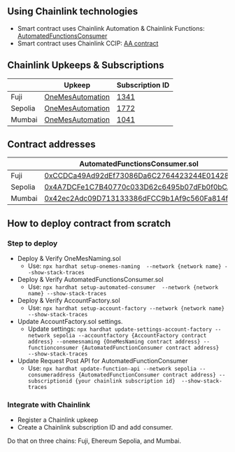 
## Using Chainlink technologies
- Smart contract uses Chainlink Automation & Chainlink Functions: [AutomatedFunctionsConsumer](./contracts/AutomatedFunctionsConsumer.sol)
- Smart contract uses Chainlink CCIP: [AA contract](./contracts/Account.sol)
## Chainlink Upkeeps & Subscriptions

|       | Upkeep | Subscription ID |
| ----------- | ----------- | ----------- |
| Fuji      | [OneMesAutomation](https://automation.chain.link/fuji/61504467352864847866059257735594565277523012734929227536507449225656815283735)       | [1341](https://functions.chain.link/fuji/1341)       |
| Sepolia   | [OneMesAutomation](https://automation.chain.link/sepolia/81365215342390125962390398083203136207330687003379133868714111124871906824075)        | [1772](https://functions.chain.link/sepolia/1772) |
| Mumbai   | [OneMesAutomation](https://automation.chain.link/mumbai/69784010374303131921254565902671541714693990388738570456012229349744781596791)        | [1041](https://functions.chain.link/mumbai/1041) |
## Contract addresses

|      | AutomatedFunctionsConsumer.sol | AccountFactory.sol | OneMesNaming.sol |
| ----------- | ----------- | ----------- | ----------- |
| Fuji | [0xCCDCa49Ad92dEf73086Da6C2764423244E014283]() | [0x495A7D42F489b5E72034719cF2CeC262E8b5a1e3]() |  [0xF71363E8dAdEFfBA0C3eE4e26d8Db257c35CB7AE]() |
| Sepolia | [0x4A7DCFe1C7B40770c033D62c6495b07dFb0f0bCA]() | [0xE4E4F631a30afa57D966255f254365C51b70F1C0]() | [0x7CC6e9B08Fd0300bfE933da7E2C1046C29cbA0e6]() |
| Mumbai | [0x42ec2Adc09D713133386dFCC9b1Af9c560Fa814f]() | [0x606d8EF65f243CAaC6faF739650CDaa5F6160f5d]() | [0x05CF0F6cB2F26CF94e3f9e39AfB5632C38D3d6c0]() |
## How to deploy contract from scratch

### Step to deploy
- Deploy & Verify OneMesNaming.sol
    - Use: ```npx hardhat setup-onemes-naming  --network {network name} --show-stack-traces ```
- Deploy & Verify AutomatedFunctionsConsumer.sol
    - Use: ```npx hardhat setup-automated-consumer  --network {network name} --show-stack-traces ```
- Deploy & Verify AccountFactory.sol
    - Use: ```npx hardhat setup-account-factory --network {network name} --show-stack-traces```
- Update AccountFactory.sol settings.
    - Update settings: ```npx hardhat update-settings-account-factory --network sepolia --accountfactory {AccountFactory contract address} --onemesnaming {OneMesNaming contract address} --functionconsumer {AutomatedFunctionConsumer contract address}  --show-stack-traces```
- Update Request Post API for AutomatedFunctionConsumer
    - Use: ```npx hardhat update-function-api --network sepolia --consumeraddress {AutomatedFunctionConsumer contract address} --subscriptionid {your chainlink subscription id}  --show-stack-traces```
### Integrate with Chainlink
- Register a Chainlink upkeep
- Create a Chainlink subscription ID and add consumer.

Do that on three chains: Fuji, Ehereum Sepolia, and Mumbai.
